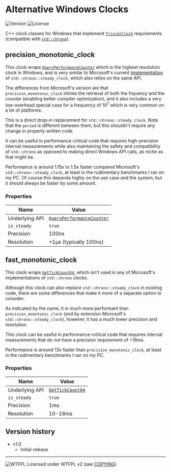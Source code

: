 # Alternative Windows Clocks
![Version](https://img.shields.io/badge/Version-1.0-green.svg) ![License](https://img.shields.io/badge/License-WTFPL%20v2-blue.svg)

C++ clock classes for Windows that implement [`TrivialClock`](https://en.cppreference.com/w/cpp/named_req/TrivialClock) requirements (compatible with [`std::chrono`](https://en.cppreference.com/w/cpp/chrono)).


## precision_monotonic_clock


This clock wraps [`QueryPerformanceCounter`](https://docs.microsoft.com/en-us/windows/win32/api/profileapi/nf-profileapi-queryperformancecounter) which is the highest resolution clock in Windows, and is very similar to Microsoft's current [implementation](https://github.com/microsoft/STL/blob/a9321cfe53ea31a7e197d5d8336167d6ca3de8b6/stl/inc/chrono#L683) of `std::chrono::steady_clock`, which also relies on the same API.

The differences from Microsoft's version are that `precision_monotonic_clock` inlines the retrieval of both the frquency and the counter (enabling better compiler optimization), and it also includes a very low-overhead special case for a frequency of 10<sup>7</sup> which is very common on a lot of platforms.

This is a direct drop-in replacement for `std::chrono::steady_clock`. Note that the `period` is different between them, but this shouldn't require any change in properly written code.

It can be useful in performance-critical code that requires high-precision interval measurements while also maintaining the safety and compatibility of `std::chrono` as opposed to making direct Windows API calls, as niche as that might be.

Performance is around 1.15x to 1.5x faster compared Microsoft's `std::chrono::steady_clock`, at least in the rudimentary benchmarks I ran on my PC. Of course this depends highly on the use case and the system, but it should always be faster by some amount.

### Properties

Name | Value
-|-
Underlying API | [`QueryPerformanceCounter`](https://docs.microsoft.com/en-us/windows/win32/api/profileapi/nf-profileapi-queryperformancecounter)
`is_steady` | `true`
Precision | 100ns
Resolution | <1μs (typically 100ns)


## fast_monotonic_clock


This clock wraps [`GetTickCount64`](https://docs.microsoft.com/en-us/windows/win32/api/sysinfoapi/nf-sysinfoapi-gettickcount64), which isn't used in any of Microsoft's implementations of `std::chrono` clocks.

Although this clock can also replace `std::chrono::steady_clock` in existing code, there are some differences that make it more of a separate option to consider.

As indicated by the name, it is much more performant than `precision_monotonic_clock` (and by extension Microsoft's `std::chrono::steady_clock`), however, it has a much lower precision and resolution.

This clock can be useful in performance-critical code that requires interval measurements that do not have a precision requirement of <16ms.

Performance is around 13x faster than `precision_monotonic_clock`, at least in the rudimentary benchmarks I ran on my PC.

### Properties

Name | Value
-|-
Underlying API | [`GetTickCount64`](https://docs.microsoft.com/en-us/windows/win32/api/sysinfoapi/nf-sysinfoapi-gettickcount64)
`is_steady` | `true`
Precision | 1ms
Resolution | 10-16ms


## Version history


* v1.0
  * Initial release

_____________________
![WTFPL](http://www.wtfpl.net/wp-content/uploads/2012/12/wtfpl-badge-2.png) Licensed under WTFPL v2 (see [COPYING](COPYING)).